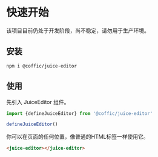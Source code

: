 # 快速开始

该项目目前仍处于开发阶段，尚不稳定，请勿用于生产环境。

## 安装

```shell
npm i @coffic/juice-editor
```

## 使用

先引入 JuiceEditor 组件。

```js
import {defineJuiceEditor} from '@coffic/juice-editor'

defineJuiceEditor()
```

你可以在页面的任何位置，像普通的HTML标签一样使用它。

```html
<juice-editor></juice-editor>
```
